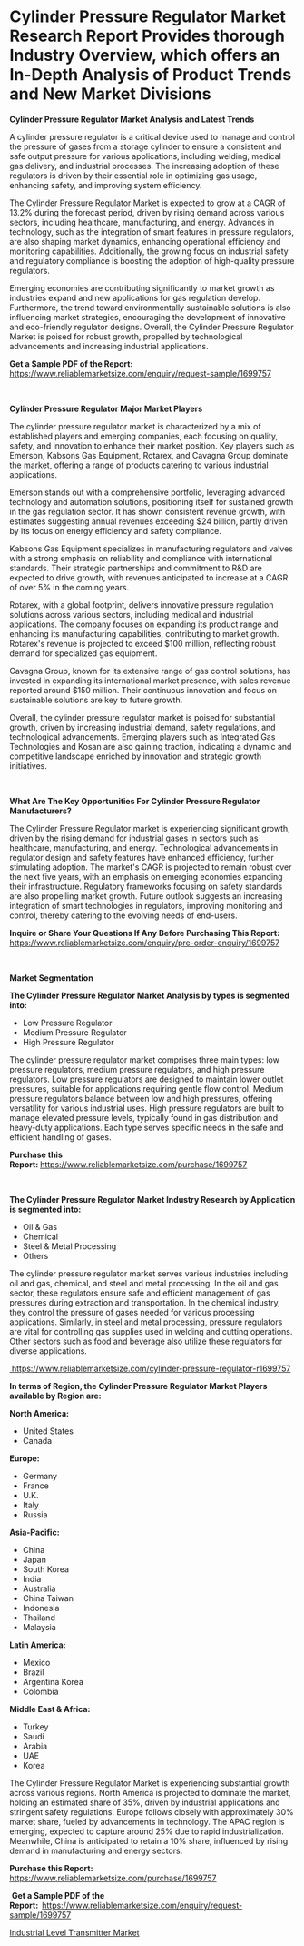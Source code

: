 <p><h1>Cylinder Pressure Regulator Market Research Report Provides thorough Industry Overview, which offers an In-Depth Analysis of Product Trends and New Market Divisions</h1></p><p><strong>Cylinder Pressure Regulator Market Analysis and Latest Trends</strong></p>
<p><p>A cylinder pressure regulator is a critical device used to manage and control the pressure of gases from a storage cylinder to ensure a consistent and safe output pressure for various applications, including welding, medical gas delivery, and industrial processes. The increasing adoption of these regulators is driven by their essential role in optimizing gas usage, enhancing safety, and improving system efficiency.</p><p>The Cylinder Pressure Regulator Market is expected to grow at a CAGR of 13.2% during the forecast period, driven by rising demand across various sectors, including healthcare, manufacturing, and energy. Advances in technology, such as the integration of smart features in pressure regulators, are also shaping market dynamics, enhancing operational efficiency and monitoring capabilities. Additionally, the growing focus on industrial safety and regulatory compliance is boosting the adoption of high-quality pressure regulators.</p><p>Emerging economies are contributing significantly to market growth as industries expand and new applications for gas regulation develop. Furthermore, the trend toward environmentally sustainable solutions is also influencing market strategies, encouraging the development of innovative and eco-friendly regulator designs. Overall, the Cylinder Pressure Regulator Market is poised for robust growth, propelled by technological advancements and increasing industrial applications.</p></p>
<p><strong>Get a Sample PDF of the Report:&nbsp;</strong> <a href="https://www.reliablemarketsize.com/enquiry/request-sample/1699757?utm_campaign=1133&utm_medium=2&utm_source=Github&utm_content=ia&utm_term=09012025&utm_id=cylinder-pressure-regulator">https://www.reliablemarketsize.com/enquiry/request-sample/1699757</a></p>
<p>&nbsp;</p>
<p><strong>Cylinder Pressure Regulator Major Market Players</strong></p>
<p><p>The cylinder pressure regulator market is characterized by a mix of established players and emerging companies, each focusing on quality, safety, and innovation to enhance their market position. Key players such as Emerson, Kabsons Gas Equipment, Rotarex, and Cavagna Group dominate the market, offering a range of products catering to various industrial applications.</p><p>Emerson stands out with a comprehensive portfolio, leveraging advanced technology and automation solutions, positioning itself for sustained growth in the gas regulation sector. It has shown consistent revenue growth, with estimates suggesting annual revenues exceeding $24 billion, partly driven by its focus on energy efficiency and safety compliance.</p><p>Kabsons Gas Equipment specializes in manufacturing regulators and valves with a strong emphasis on reliability and compliance with international standards. Their strategic partnerships and commitment to R&D are expected to drive growth, with revenues anticipated to increase at a CAGR of over 5% in the coming years.</p><p>Rotarex, with a global footprint, delivers innovative pressure regulation solutions across various sectors, including medical and industrial applications. The company focuses on expanding its product range and enhancing its manufacturing capabilities, contributing to market growth. Rotarex's revenue is projected to exceed $100 million, reflecting robust demand for specialized gas equipment.</p><p>Cavagna Group, known for its extensive range of gas control solutions, has invested in expanding its international market presence, with sales revenue reported around $150 million. Their continuous innovation and focus on sustainable solutions are key to future growth.</p><p>Overall, the cylinder pressure regulator market is poised for substantial growth, driven by increasing industrial demand, safety regulations, and technological advancements. Emerging players such as Integrated Gas Technologies and Kosan are also gaining traction, indicating a dynamic and competitive landscape enriched by innovation and strategic growth initiatives.</p></p>
<p>&nbsp;</p>
<p><strong>What Are The Key Opportunities For Cylinder Pressure Regulator Manufacturers?</strong></p>
<p><p>The Cylinder Pressure Regulator market is experiencing significant growth, driven by the rising demand for industrial gases in sectors such as healthcare, manufacturing, and energy. Technological advancements in regulator design and safety features have enhanced efficiency, further stimulating adoption. The market's CAGR is projected to remain robust over the next five years, with an emphasis on emerging economies expanding their infrastructure. Regulatory frameworks focusing on safety standards are also propelling market growth. Future outlook suggests an increasing integration of smart technologies in regulators, improving monitoring and control, thereby catering to the evolving needs of end-users.</p></p>
<p><strong>Inquire or Share Your Questions If Any Before Purchasing This Report:</strong> <a href="https://www.reliablemarketsize.com/enquiry/pre-order-enquiry/1699757?utm_campaign=1133&utm_medium=2&utm_source=Github&utm_content=ia&utm_term=09012025&utm_id=cylinder-pressure-regulator">https://www.reliablemarketsize.com/enquiry/pre-order-enquiry/1699757</a></p>
<p>&nbsp;</p>
<p><strong>Market Segmentation</strong></p>
<p><strong>The Cylinder Pressure Regulator Market Analysis by types is segmented into:</strong></p>
<p><ul><li>Low Pressure Regulator</li><li>Medium Pressure Regulator</li><li>High Pressure Regulator</li></ul></p>
<p><p>The cylinder pressure regulator market comprises three main types: low pressure regulators, medium pressure regulators, and high pressure regulators. Low pressure regulators are designed to maintain lower outlet pressures, suitable for applications requiring gentle flow control. Medium pressure regulators balance between low and high pressures, offering versatility for various industrial uses. High pressure regulators are built to manage elevated pressure levels, typically found in gas distribution and heavy-duty applications. Each type serves specific needs in the safe and efficient handling of gases.</p></p>
<p><strong>Purchase this Report:&nbsp;</strong><a href="https://www.reliablemarketsize.com/purchase/1699757?utm_campaign=1133&utm_medium=2&utm_source=Github&utm_content=ia&utm_term=09012025&utm_id=cylinder-pressure-regulator">https://www.reliablemarketsize.com/purchase/1699757</a></p>
<p>&nbsp;</p>
<p><strong>The Cylinder Pressure Regulator Market Industry Research by Application is segmented into:</strong></p>
<p><ul><li>Oil & Gas</li><li>Chemical</li><li>Steel & Metal Processing</li><li>Others</li></ul></p>
<p><p>The cylinder pressure regulator market serves various industries including oil and gas, chemical, and steel and metal processing. In the oil and gas sector, these regulators ensure safe and efficient management of gas pressures during extraction and transportation. In the chemical industry, they control the pressure of gases needed for various processing applications. Similarly, in steel and metal processing, pressure regulators are vital for controlling gas supplies used in welding and cutting operations. Other sectors such as food and beverage also utilize these regulators for diverse applications.</p></p>
<p><a href="https://www.reliablemarketsize.com/cylinder-pressure-regulator-r1699757?utm_campaign=1133&utm_medium=2&utm_source=Github&utm_content=ia&utm_term=09012025&utm_id=cylinder-pressure-regulator">&nbsp;https://www.reliablemarketsize.com/cylinder-pressure-regulator-r1699757</a></p>
<p><strong>In terms of Region, the Cylinder Pressure Regulator Market Players available by Region are:</strong></p>
<p>
    <p> <strong> North America: </strong>
        <ul>
            <li>United States</li>
            <li>Canada</li>
        </ul>
        </p> 
    <p> <strong> Europe: </strong>
        <ul>
            <li>Germany</li>
            <li>France</li>
            <li>U.K.</li>
            <li>Italy</li>
            <li>Russia</li>
        </ul>
        </p> 
    <p> <strong> Asia-Pacific: </strong>
        <ul>
            <li>China</li>
            <li>Japan</li>
            <li>South Korea</li>
            <li>India</li>
            <li>Australia</li>
            <li>China Taiwan</li>
            <li>Indonesia</li>
            <li>Thailand</li>
            <li>Malaysia</li>
        </ul>
        </p> 
    <p> <strong> Latin America: </strong>
        <ul>
            <li>Mexico</li>
            <li>Brazil</li>
            <li>Argentina Korea</li>
            <li>Colombia</li>
        </ul>
        </p> 
    <p> <strong> Middle East & Africa: </strong>
        <ul>
            <li>Turkey</li>
            <li>Saudi</li>
            <li>Arabia</li>
            <li>UAE</li>
            <li>Korea</li>
        </ul>
    </p>
    </p>
<p><p>The Cylinder Pressure Regulator Market is experiencing substantial growth across various regions. North America is projected to dominate the market, holding an estimated share of 35%, driven by industrial applications and stringent safety regulations. Europe follows closely with approximately 30% market share, fueled by advancements in technology. The APAC region is emerging, expected to capture around 25% due to rapid industrialization. Meanwhile, China is anticipated to retain a 10% share, influenced by rising demand in manufacturing and energy sectors.</p></p>
<p><strong>Purchase this Report: </strong><a href="https://www.reliablemarketsize.com/purchase/1699757?utm_campaign=1133&utm_medium=2&utm_source=Github&utm_content=ia&utm_term=09012025&utm_id=cylinder-pressure-regulator">https://www.reliablemarketsize.com/purchase/1699757</a></p>
<p>&nbsp;<strong>Get a Sample PDF of the Report:&nbsp;&nbsp;</strong><a href="https://www.reliablemarketsize.com/enquiry/request-sample/1699757?utm_campaign=1133&utm_medium=2&utm_source=Github&utm_content=ia&utm_term=09012025&utm_id=cylinder-pressure-regulator">https://www.reliablemarketsize.com/enquiry/request-sample/1699757</a></p>
<p><strong></strong></p>
<p><p><a href="https://github.com/WillieWoodard/Market-Research-Report-List-7/blob/main/industrial-level-transmitter-market.md?utm_campaign=1133&utm_medium=2&utm_source=Github&utm_content=ia&utm_term=09012025&utm_id=cylinder-pressure-regulator">Industrial Level Transmitter Market</a></p></p>